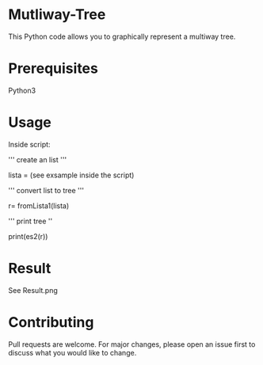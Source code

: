 # Mutliway-Tree
This Python code allows you to graphically represent a multiway tree.

# Prerequisites
Python3

# Usage

Inside script:

''' create an list '''

lista =  (see exsample inside the script)

''' convert list to tree '''

r= fromLista1(lista)

''' print tree ''

print(es2(r))

# Result

See Result.png

# Contributing

Pull requests are welcome. For major changes, please open an issue first to discuss what you would like to change.





